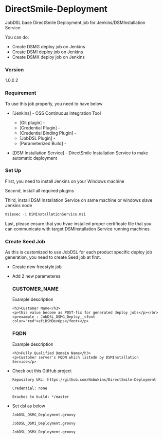 # DirectSmile-Deployment
JobDSL base DirectSmile Deployment job for Jenkins/DSMInstallation Service

You can do:
  - Create DSMG deploy job on Jenkins
  - Create DSMI deploy job on Jenkins
  - Create DSMX deploy job on Jenkins



### Version
1.0.0.2

### Requirement

To use this job properly, you need to have below

* [Jenkins] - OSS Continuous Integration Tool
    * [Git plugin] - 
    * [Credential Plugin] - 
    * [Credential Binding Plugin] -
    * [JobDSL Plugin] -
    * [Parameterized Build] -

* [DSM Installation Service] - DirectSmile Installation Service to make automatic deployment

### Set Up

First, you need to install Jenkins on your Windows machine

Second, install all required plugins

Third, install DSM Installation Service on same machine or windows slave Jenkins node

```cmd
msiexec -i DSMInstallationService.msi
```

Last, please ensure that you hvae installed proper certificate file that you can communicate with target DSMInstallation Service running machines.

### Create Seed Job

As this is customized to use JobDSL for each product specific deploy job generation, you need to create Seed job at first.

* Create new freestyle job
* Add 2 new parameteres
    ### CUSTOMER_NAME
    Example description
    ```html:Description
    <h3>Customer Name</h3>
    <p>this value become as POST-fix for generated deploy jobs</p></br>
    <p>example : JobDSL_DSMG_Deploy__<font color="red">efiDSMDevOps</font></p>
    ```

    ### FQDN
    Example description
    ```html:Description
    <h3>Fully Qualified Domain Name</h3>
    <p>Customer server's FQDN which listedn by DSMInstallation Service</p>
    ```
* Check out this GitHub project
    ```
    Repository URL: https://github.com/Nobukins/DirectSmile-Deployment

    Credential: none

    Braches to build: */master
    ```
* Set dsl as below
    ```
    JobDSL_DSMG_Deployment.groovy

    JobDSL_DSMI_Deployment.groovy

    JobDSL_DSMX_Deployment.groovy
    ```
